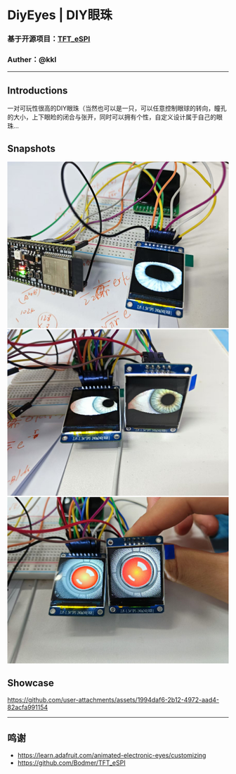 # DiyEyes | DIY眼珠
### 基于开源项目：[TFT_eSPI](https://github.com/Bodmer/TFT_eSPI)

### Auther：@kkl

---

## Introductions
一对可玩性很高的DIY眼珠（当然也可以是一只，可以任意控制眼球的转向，瞳孔的大小，上下眼睑的闭合与张开，同时可以拥有个性，自定义设计属于自己的眼珠...

## Snapshots

![](Pictures/image-0.jpg)
![](Pictures/image-1.jpg)
![](Pictures/image-2.jpg)

## Showcase
https://github.com/user-attachments/assets/1994daf6-2b12-4972-aad4-82acfa991154

---
## 鸣谢
- https://learn.adafruit.com/animated-electronic-eyes/customizing
- https://github.com/Bodmer/TFT_eSPI